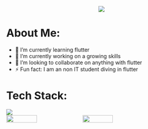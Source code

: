 <p align="center">
<img src ="https://readme-typing-svg.herokuapp.com?font=Poppins&size=30&pause=1000&color=000000&center=true&vCenter=true&width=435&lines=Hi+there+%F0%9F%91%8B%2C+I+am+Nimesh"></br>
</p>

# About Me:
- 🌱 I’m currently learning flutter
- 🔭 I’m currently working on a growing skills
- 👯 I’m looking to collaborate on anything with flutter
- ⚡ Fun fact: I am an non IT student diving in flutter 

# Tech Stack:
<img src="https://skillicons.dev/icons?i=dart,flutter,firebase">

<div style="display: flex; align-items: center;">
<img width = 40% src="https://github-readme-stats.vercel.app/api?username=nimsmgr&show_icons=true&count_private=true&hide_title=false&theme=dracula">
<img width = 40% src="https://github-readme-streak-stats.herokuapp.com?user=nimsmgr&theme=buefy-dark">
</div>


<!--
**nimsmgr/nimsmgr** is a ✨ _special_ ✨ repository because its `README.md` (this file) appears on your GitHub profile.

Here are some ideas to get you started:

- 🤔 I’m looking for help with ...
- 💬 Ask me about ...
- 📫 How to reach me: ...
- 😄 Pronouns: ...

-->
